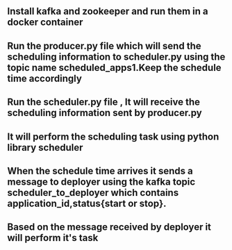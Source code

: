 ## Install kafka and zookeeper and run them in a docker container
## Run the producer.py file which will send the scheduling information to scheduler.py using the topic name scheduled_apps1.Keep the schedule time accordingly

## Run the scheduler.py file , It will receive the scheduling information sent by producer.py

## It will perform the scheduling task using python library scheduler

## When the schedule time arrives it sends a message to deployer using the kafka topic scheduler_to_deployer which contains application_id,status{start or stop}.

## Based on the message received by deployer it will perform it's task